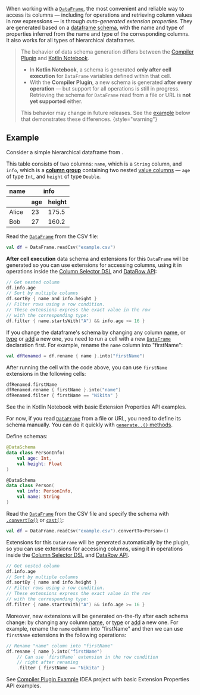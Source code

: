 [//]: # (title: Extension Properties API)

When working with a [`DataFrame`](DataFrame.md), the most convenient and reliable way 
to access its columns — including for operations and retrieving column values 
in row expressions — is through *auto-generated extension properties*.
They are generated based on a [dataframe schema](schemas.md),
with the name and type of properties inferred from the name and type of the corresponding columns.
It also works for all types of hierarchical dataframes.

> The behavior of data schema generation differs between the 
> [Compiler Plugin](Compiler-Plugin.md) and [Kotlin Notebook](gettingStartedKotlinNotebook.md).
>
> * In **Kotlin Notebook**, a schema is generated **only after cell execution** for 
> `DataFrame` variables defined within that cell.
> * With the **Compiler Plugin**, a new schema is generated **after every operation**
> — but support for all operations is still in progress. 
> Retrieving the schema for `DataFrame` read from a file or URL is **not yet supported** either.
>
> This behavior may change in future releases. See the [example](#example) below that demonstrates these differences.
{style="warning"}

## Example

Consider a simple hierarchical dataframe from
<resource src="example.csv"></resource>.

This table consists of two columns: `name`, which is a `String` column, and `info`, 
which is a [**column group**](DataColumn.md#columngroup) containing two nested 
[value columns](DataColumn.md#valuecolumn) — 
`age` of type `Int`, and `height` of type `Double`.

<table>
  <thead>
    <tr>
      <th>name</th>
      <th colspan="2">info</th>
    </tr>
    <tr>
      <th></th>
      <th>age</th>
      <th>height</th>
    </tr>
  </thead>
  <tbody>
    <tr>
      <td>Alice</td>
      <td>23</td>
      <td>175.5</td>
    </tr>
    <tr>
      <td>Bob</td>
      <td>27</td>
      <td>160.2</td>
    </tr>
  </tbody>
</table>

<tabs>
<tab title="Kotlin Notebook">

Read the [`DataFrame`](DataFrame.md) from the CSV file:

```kotlin
val df = DataFrame.readCsv("example.csv")
```

**After cell execution** data schema and extensions for this `DataFrame` will be generated 
so you can use extensions for accessing columns, 
using it in operations inside the [Column Selector DSL](ColumnSelectors.md) 
and [DataRow API](DataRow.md):


```kotlin
// Get nested column
df.info.age
// Sort by multiple columns
df.sortBy { name and info.height }
// Filter rows using a row condition. 
// These extensions express the exact value in the row 
// with the corresponding type:
df.filter { name.startsWith("A") && info.age >= 16 }
```

If you change the dataframe's schema by changing any column [name](rename.md), 
or [type](convert.md) or [add](add.md) a new one, you need to 
run a cell with a new [`DataFrame`](DataFrame.md) declaration first. 
For example, rename the `name` column into "firstName":

```kotlin
val dfRenamed = df.rename { name }.into("firstName")
```

After running the cell with the code above, you can use `firstName` extensions in the following cells:

```kotlin
dfRenamed.firstName
dfRenamed.rename { firstName }.into("name")
dfRenamed.filter { firstName == "Nikita" }
```

See the [](quickstart.md) in Kotlin Notebook with basic Extension Properties API examples.

</tab>
<tab title="Compiler Plugin">

For now, if you read [`DataFrame`](DataFrame.md) from a file or URL, you need to define its schema manually. 
You can do it quickly with [`generate..()` methods](DataSchemaGenerationMethods.md).

Define schemas:
```kotlin
@DataSchema
data class PersonInfo(
    val age: Int,
    val height: Float
)

@DataSchema
data class Person(
    val info: PersonInfo,
    val name: String
)
```

Read the [`DataFrame`](DataFrame.md) from the CSV file and specify the schema with 
[`.convertTo()`](convertTo.md) or [`cast()`](cast.md):

```kotlin
val df = DataFrame.readCsv("example.csv").convertTo<Person>()
```

Extensions for this `DataFrame` will be generated automatically by the plugin, 
so you can use extensions for accessing columns, 
using it in operations inside the [Column Selector DSL](ColumnSelectors.md)
and [DataRow API](DataRow.md).


```kotlin
// Get nested column
df.info.age
// Sort by multiple columns
df.sortBy { name and info.height }
// Filter rows using a row condition. 
// These extensions express the exact value in the row 
// with the corresponding type:
df.filter { name.startsWith("A") && info.age >= 16 }
```

Moreover, new extensions will be generated on-the-fly after each schema change: 
by changing any column [name](rename.md),
or [type](convert.md) or [add](add.md) a new one.
For example, rename the `name` column into "firstName" and then we can use `firstName` extensions
in the following operations:

```kotlin
// Rename "name" column into "firstName"
df.rename { name }.into("firstName")
    // Can use `firstName` extension in the row condition 
    // right after renaming
    .filter { firstName == "Nikita" }
```

See [Compiler Plugin Example](https://github.com/Kotlin/dataframe/tree/plugin_example/examples/kotlin-dataframe-plugin-example) 
IDEA project with basic Extension Properties API examples.
</tab>
</tabs>
